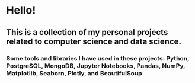 # Hello!

## This is a collection of my personal projects related to computer science and data science.
### Some tools and libraries I have used in these projects: Python, PostgreSQL, MongoDB, Jupyter Notebooks, Pandas, NumPy, Matplotlib, Seaborn, Plotly, and BeautifulSoup 
